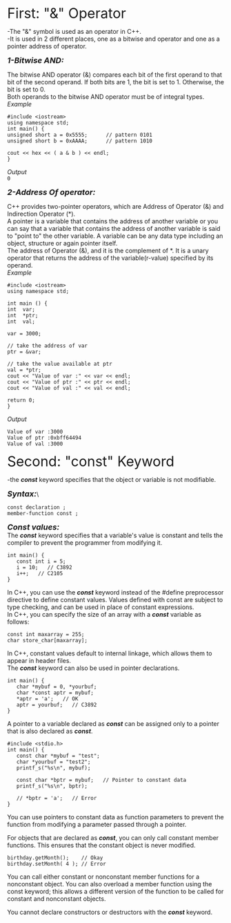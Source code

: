 <font size="6">First: "&" Operator </font>

-The "&" symbol is used as an operator in C++.\
-It is used in 2 different places, one as a bitwise and operator and one as a pointer address of operator.

**_<font size="4">1-Bitwise AND: </font>_**

The bitwise AND operator (&) compares each bit of the first operand to that bit of the second operand.
If both bits are 1, the bit is set to 1. Otherwise, the bit is set to 0.\
Both operands to the bitwise AND operator must be of integral types.\
_Example_
```
#include <iostream> 
using namespace std;
int main() {  
unsigned short a = 0x5555;      // pattern 0101  
unsigned short b = 0xAAAA;      // pattern 1010

cout << hex << ( a & b ) << endl;
}
```

_Output_\
`0`

**_<font size="4">2-Address Of operator: </font>_**

C++ provides two-pointer operators, which are Address of Operator (&) and Indirection Operator (*).\
A pointer is a variable that contains the address of another variable or you can say that a variable that contains the address of another variable is said to "point to" the other variable. A variable can be any data type including an object, structure or again pointer itself.\
The address of Operator (&), and it is the complement of *. It is a unary operator that returns the address of the variable(r-value) specified by its operand.\
_Example_
```
#include <iostream>
using namespace std;

int main () {
int  var;
int  *ptr;
int  val;

var = 3000;

// take the address of var
ptr = &var;

// take the value available at ptr
val = *ptr;
cout << "Value of var :" << var << endl;
cout << "Value of ptr :" << ptr << endl;
cout << "Value of val :" << val << endl;

return 0;
}
```
_Output_
```
Value of var :3000
Value of ptr :0xbff64494
Value of val :3000
```


<font size="6">Second: "const" Keyword </font>

-the _**const**_ keyword specifies that the object or variable is not modifiable.

**_<font size="4">Syntax:</font>_**\
```
const declaration ;
member-function const ;
```

**_<font size="4"> Const values:</font>_**\
The **_const_** keyword specifies that a variable's value is constant and tells the compiler to prevent the programmer from modifying it.
```
int main() {
   const int i = 5;
   i = 10;   // C3892
   i++;   // C2105
}
```
In C++, you can use the **_const_** keyword instead of the #define preprocessor directive to define constant values. Values defined with const are subject to type checking, and can be used in place of constant expressions.\
In C++, you can specify the size of an array with a **_const_** variable as follows:
```
const int maxarray = 255;
char store_char[maxarray];
```
In C++, constant values default to internal linkage, which allows them to appear in header files.\
The **_const_** keyword can also be used in pointer declarations.
```
int main() {
   char *mybuf = 0, *yourbuf;
   char *const aptr = mybuf;
   *aptr = 'a';   // OK
   aptr = yourbuf;   // C3892
}
```
A pointer to a variable declared as **_const_** can be assigned only to a pointer that is also declared as **_const_**.
```
#include <stdio.h>
int main() {
   const char *mybuf = "test";
   char *yourbuf = "test2";
   printf_s("%s\n", mybuf);

   const char *bptr = mybuf;   // Pointer to constant data
   printf_s("%s\n", bptr);

   // *bptr = 'a';   // Error
}
```
You can use pointers to constant data as function parameters to prevent the function from modifying a parameter passed through a pointer.

For objects that are declared as **_const_**, you can only call constant member functions. This ensures that the constant object is never modified.
```
birthday.getMonth();    // Okay
birthday.setMonth( 4 ); // Error
```
You can call either constant or nonconstant member functions for a nonconstant object. You can also overload a member function using the const keyword; this allows a different version of the function to be called for constant and nonconstant objects.

You cannot declare constructors or destructors with the **_const_** keyword.